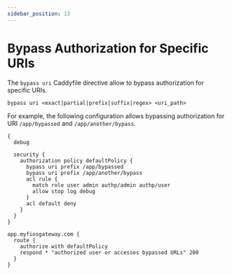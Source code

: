 ```yaml
---
sidebar_position: 13
---
```


# Bypass Authorization for Specific URIs

The `bypass uri` Caddyfile directive allow to bypass authorization for
specific URIs.

```
bypass uri <exact|partial|prefix|suffix|regex> <uri_path>
```

For example, the following configuration allows bypassing authorization for
URI `/app/bypassed` and `/app/another/bypass`.

```
{
  debug

  security {
    authorization policy defaultPolicy {
      bypass uri prefix /app/bypassed
      bypass uri prefix /app/another/bypass
      acl rule {
        match role user admin authp/admin authp/user
        allow stop log debug
      }
      acl default deny
    }
  }
}

app.myfiosgateway.com {
  route {
    authorize with defaultPolicy
    respond * "authorized user or accesses bypassed URLs" 200
  }
}
```

